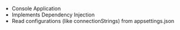 - Console Application
- Implements Dependency Injection
- Read configurations (like connectionStrings) from appsettings.json
